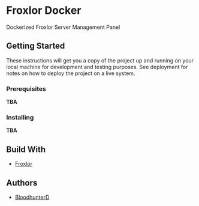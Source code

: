 # Froxlor Docker

Dockerized Froxlor Server Management Panel

## Getting Started

These instructions will get you a copy of the project up and running on your local machine for development and testing purposes.
See deployment for notes on how to deploy the project on a live system.

### Prerequisites

**TBA**

### Installing

**TBA**

## Build With

* [Froxlor](https://froxlor.org/)

## Authors

* [BloodhunterD](https://github.com/bloodhunterd)
